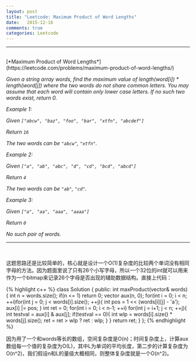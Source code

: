 ```yaml
---
layout: post
title: "Leetcode: Maximum Product of Word Lengths"
date:   2015-12-16
comments: true
categories: Leetcode
---
```


***
<br />
[*Maximum Product of Word Lengths*](https://leetcode.com/problems/maximum-product-of-word-lengths/)

*Given a string array words, find the maximum value of length(word[i]) * length(word[j]) where the two words do not share common letters. You may assume that each word will contain only lower case letters. If no such two words exist, return 0.*

*Example 1:*

*Given `["abcw", "baz", "foo", "bar", "xtfn", "abcdef"]`*

*Return `16`*

*The two words can be `"abcw"`, `"xtfn"`.*

*Example 2:*

*Given `["a", "ab", "abc", "d", "cd", "bcd", "abcd"]`*

*Return `4`*

*The two words can be `"ab"`, `"cd"`.*

*Example 3:*

*Given `["a", "aa", "aaa", "aaaa"]`*

*Return `0`*

*No such pair of words.*

***
<br />

这题思路还是比较简单的，核心就是设计一个O(1)复杂度的比较两个单词没有相同字母的方法。因为题面里说了只有26个小写字母，所以一个32位的int就可以用来作为一个bitmap来记录26个字母是否出现的辅助数据结构。直接上代码：

{% highlight c++ %}
class Solution {
public:
    int maxProduct(vector<string>& words) {
        int n = words.size();
        if(n <= 1) return 0;
        vector<int> aux(n, 0);
        for(int i = 0; i < n; ++i)for(int j = 0; j < words[i].size(); ++j){
            int pos = 1 << (words[i][j] - 'a');
            aux[i] |= pos;
        }
        int ret = 0;
        for(int i = 0; i < n-1; ++i) for(int j = i+1; j < n; ++j){
            int testval = aux[i] & aux[j];
            if(testval == 0){
                int wlp = words[i].size() * words[j].size();
                ret = ret > wlp ? ret : wlp;
            }
        }
        return ret;
    }
};
{% endhighlight %}

因为用了一个和words等长的数组，空间复杂度是O(n)；时间复杂度上，计算aux数组每一个值的复杂度为O(L)，其中L为单词的平均长度，第二步的计算复杂度为O(n^2)，我们假设n和L的量级大概相同，则整体复杂度就是一个O(n^2)。
